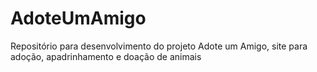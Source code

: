 # AdoteUmAmigo
Repositório para desenvolvimento do projeto Adote um Amigo, site para adoção, apadrinhamento e doação de animais
